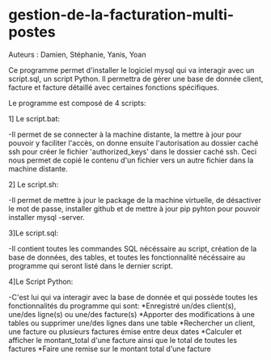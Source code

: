 # gestion-de-la-facturation-multi-postes

Auteurs : Damien, Stéphanie, Yanis, Yoan

Ce programme permet d'installer le logiciel mysql qui va interagir avec un script.sql, un script Python. 
Il permettra de gérer une base de donnée client, facture et facture détaillé avec certaines fonctions spécifiques.

Le programme est composé de 4 scripts:

1] Le script.bat:

-Il permet de se connecter à la machine distante, la mettre à jour pour pouvoir y faciliter l'accès, on donne ensuite l'autorisation au dossier caché ssh pour
créer le fichier 'authorized_keys' dans le dossier caché ssh. Ceci nous permet de copié le contenu d'un fichier vers un autre fichier dans la machine distante.

2] Le script.sh:

-Il permet de mettre à jour le package de la machine virtuelle, de désactiver le mot de passe, installer github et de mettre à jour pip pyhton pour pouvoir
installer mysql -server. 

3]Le script.sql:

-Il contient toutes les commandes SQL nécéssaire au script, création de la base de données, des tables, et toutes les fonctionnalité nécéssaire au programme
qui seront listé dans le dernier script.

4]Le Script Python:

-C'est lui qui va interagir avec la base de donnée et qui possède toutes les fonctionnalités du programme qui sont:
*Enregistré un/des client(s), une/des ligne(s) ou une/des facture(s)
*Apporter des modifications à une tables ou supprimer une/des lignes dans une table
*Rechercher un client, une facture ou plusieurs factures émise entre deux dates
*Calculer et afficher le montant_total d'une facture ainsi que le total de toutes les factures
*Faire une remise sur le montant total d'une facture






